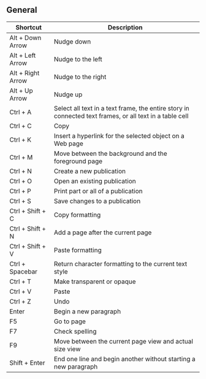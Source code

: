 ## General
Shortcut | Description
------------ | -------------
Alt + Down Arrow | Nudge down | 
Alt + Left Arrow | Nudge to the left | 
Alt + Right Arrow | Nudge to the right | 
Alt + Up Arrow | Nudge up | 
Ctrl + A | Select all text in a text frame, the entire story in connected text frames, or all text in a table cell | 
Ctrl + C | Copy | 
Ctrl + K | Insert a hyperlink for the selected object on a Web page | 
Ctrl + M | Move between the background and the foreground page | 
Ctrl + N | Create a new publication | 
Ctrl + O | Open an existing publication | 
Ctrl + P | Print part or all of a publication | 
Ctrl + S | Save changes to a publication | 
Ctrl + Shift + C | Copy formatting | 
Ctrl + Shift + N | Add a page after the current page | 
Ctrl + Shift + V | Paste formatting | 
Ctrl + Spacebar | Return character formatting to the current text style | 
Ctrl + T | Make transparent or opaque | 
Ctrl + V | Paste | 
Ctrl + Z | Undo | 
Enter | Begin a new paragraph | 
F5 | Go to page | 
F7 | Check spelling | 
F9 | Move between the current page view and actual size view | 
Shift + Enter | End one line and begin another without starting a new paragraph | 
